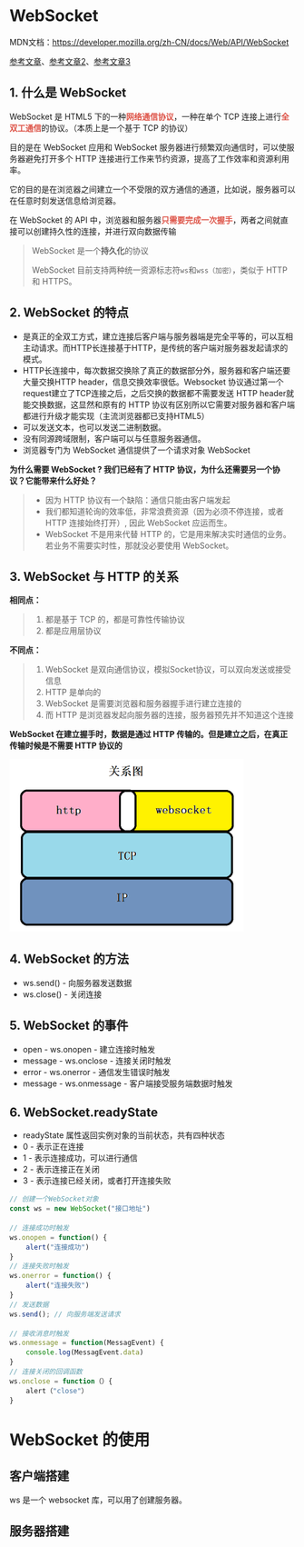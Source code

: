 # WebSocket

MDN文档：https://developer.mozilla.org/zh-CN/docs/Web/API/WebSocket

[参考文章](https://blog.csdn.net/weixin_48845614/article/details/126634761)、[参考文章2](https://blog.csdn.net/sinat_36422236/article/details/85051547)、[参考文章3](https://blog.csdn.net/qq_54773998/article/details/123863493)

## 1. 什么是 WebSocket

WebSocket 是 HTML5 下的一种<strong style="color:#DD5145">网络通信协议</strong>，一种在单个 TCP 连接上进行<strong style="color:#DD5145">全双工通信</strong>的协议。（本质上是一个基于 TCP 的协议）

目的是在 WebSocket 应用和 WebSocket 服务器进行频繁双向通信时，可以使服务器避免打开多个 HTTP 连接进行工作来节约资源，提高了工作效率和资源利用率。

它的目的是在浏览器之间建立一个不受限的双方通信的通道，比如说，服务器可以在任意时刻发送信息给浏览器。

在 WebSocket 的 API 中，浏览器和服务器<strong style="color:#DD5145">只需要完成一次握手</strong>，两者之间就直接可以创建持久性的连接，并进行双向数据传输

> WebSocket 是一个**持久化**的协议
>
> WebSocket 目前支持两种统一资源标志符`ws`和`wss（加密）`，类似于 HTTP 和 HTTPS。
>

## 2. WebSocket 的特点

- 是真正的全双工方式，建立连接后客户端与服务器端是完全平等的，可以互相主动请求。而HTTP长连接基于HTTP，是传统的客户端对服务器发起请求的模式。
- HTTP长连接中，每次数据交换除了真正的数据部分外，服务器和客户端还要大量交换HTTP header，信息交换效率很低。Websocket 协议通过第一个request建立了TCP连接之后，之后交换的数据都不需要发送 HTTP header就能交换数据，这显然和原有的 HTTP 协议有区别所以它需要对服务器和客户端都进行升级才能实现（主流浏览器都已支持HTML5）
- 可以发送文本，也可以发送二进制数据。
- 没有同源跨域限制，客户端可以与任意服务器通信。
- 浏览器专门为 WebSocket 通信提供了一个请求对象 WebSocket

**为什么需要 WebSocket ? 我们已经有了 HTTP 协议，为什么还需要另一个协议？它能带来什么好处？**

> - 因为 HTTP 协议有一个缺陷：通信只能由客户端发起
> - 我们都知道轮询的效率低，非常浪费资源（因为必须不停连接，或者 HTTP 连接始终打开）, 因此 WebSocket 应运而生。
> - WebSocket 不是用来代替 HTTP 的，它是用来解决实时通信的业务。若业务不需要实时性，那就没必要使用 WebSocket。

## 3. WebSocket 与 HTTP 的关系

**相同点：**

> 1. 都是基于 TCP 的，都是可靠性传输协议
> 2. 都是应用层协议

**不同点：**

> 1. WebSocket 是双向通信协议，模拟Socket协议，可以双向发送或接受信息
> 2. HTTP 是单向的
> 3. WebSocket 是需要浏览器和服务器握手进行建立连接的
> 4. 而 HTTP 是浏览器发起向服务器的连接，服务器预先并不知道这个连接

**WebSocket 在建立握手时，数据是通过 HTTP 传输的。但是建立之后，在真正传输时候是不需要 HTTP 协议的**

<img src="WebSocket.assets/image-20230520205820817.png" alt="image-20230520205820817" style="zoom: 50%;" />

## 4. WebSocket 的方法

- ws.send() - 向服务器发送数据
- ws.close() - 关闭连接

## 5. WebSocket 的事件

- open - ws.onopen - 建立连接时触发
- message - ws.onclose - 连接关闭时触发
- error - ws.onerror - 通信发生错误时触发
- message - ws.onmessage - 客户端接受服务端数据时触发

## 6. WebSocket.readyState

- readyState 属性返回实例对象的当前状态，共有四种状态
- 0 - 表示正在连接
- 1 - 表示连接成功，可以进行通信
- 2 - 表示连接正在关闭
- 3 - 表示连接已经关闭，或者打开连接失败

```js
// 创建一个WebSocket对象
const ws = new WebSocket("接口地址")

// 连接成功时触发
ws.onopen = function() {
    alert("连接成功")
}
// 连接失败时触发
ws.onerror = function() {
    alert("连接失败")
}
// 发送数据
ws.send(); // 向服务端发送请求

// 接收消息时触发
ws.onmessage = function(MessagEvent) {
    console.log(MessagEvent.data)
}
// 连接关闭的回调函数
ws.onclose = function（）{
    alert（"close"）
}
```

# WebSocket 的使用

## 客户端搭建

ws 是一个 websocket 库，可以用了创建服务器。







## 服务器搭建